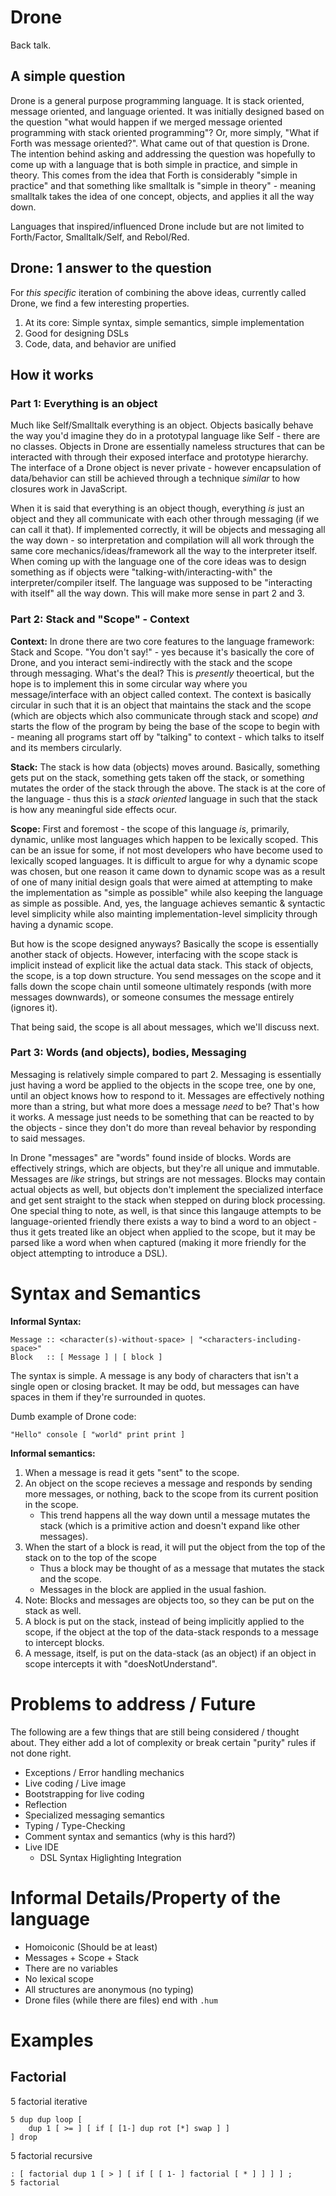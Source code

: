 # Drone
Back talk.

## A simple question
Drone is a general purpose programming language. It is stack oriented, message oriented, and language oriented. 
It was initially designed based on the question "what would happen if we merged message oriented programming with stack oriented programming"? 
Or, more simply, "What if Forth was message oriented?". What came out of that question is Drone. The intention behind
asking and addressing the question was hopefully to come up with a language that is both simple in practice,
and simple in theory. This comes from the idea that Forth is considerably "simple in practice" and that 
something like smalltalk is "simple in theory" - meaning smalltalk takes the idea of one concept, objects,
and applies it all the way down. 

Languages that inspired/influenced Drone include but are not limited to Forth/Factor, Smalltalk/Self, and Rebol/Red.

## Drone: 1 answer to the question
For *this specific* iteration of combining the above ideas, currently called Drone, we find a few interesting properties.

1. At its core: Simple syntax, simple semantics, simple implementation
2. Good for designing DSLs
3. Code, data, and behavior are unified 

## How it works

### Part 1: Everything is an object
Much like Self/Smalltalk everything is an object. Objects basically behave the way you'd imagine they do in a
prototypal language like Self - there are no classes. Objects in Drone are essentially nameless structures
that can be interacted with through their exposed interface and prototype hierarchy. The interface of a Drone object is never private - however encapsulation of data/behavior can still be achieved through a technique *similar* to how closures work in JavaScript.

When it is said that everything is an object though, everything *is* just an object and they all communicate with each other through
messaging (if we can call it that). If implemented correctly, it will be objects and messaging all the way down - so interpretation 
and compilation will all work through the same core mechanics/ideas/framework all the way to the interpreter itself. When coming up
with the language one of the core ideas was to design something as if objects were "talking-with/interacting-with" the 
interpreter/compiler itself. The language was supposed to be "interacting with itself" all the way down. This will make more sense in part 2 and 3.

### Part 2: Stack and "Scope" - Context
**Context:** In drone there are two core features to the language framework: Stack and Scope. "You don't say!" - yes because it's basically
the core of Drone, and you interact semi-indirectly with the stack and the scope through messaging. 
What's the deal? This is *presently* theoertical, but the hope is to implement this in some circular way where you message/interface
with an object called context. The context is basically circular in such that it is an object that maintains the stack and the
scope (which are objects which also communicate through stack and scope) *and* starts the flow of the program by being the base of the
scope to begin with - meaning all programs start off by "talking" to context - which talks to itself and its members circularly.

**Stack:** The stack is how data (objects) moves around. Basically, something gets put on the stack, something gets taken off the stack, or something
mutates the order of the stack through the above. The stack is at the core of the language - thus this is a *stack oriented* language
in such that the stack is how any meaningful side effects ocur. 

**Scope:** First and foremost - the scope of this language *is*, primarily, dynamic, unlike most languages which happen to be lexically scoped. 
This can be an issue for some, if not most developers who have become used to lexically scoped languages. 
It is difficult to argue for why a dynamic scope was chosen, but one reason it came down to dynamic scope was as a result of one of many initial design
goals that were aimed at attempting to make the implementation as "simple as possible" while also keeping the language as simple as possible. And, yes,
the language achieves semantic & syntactic level simplicity while also mainting implementation-level simplicity through having a dynamic scope.

But how is the scope designed anyways? Basically the scope is essentially another stack of objects. However, interfacing with the scope stack is implicit
instead of explicit like the actual data stack. This stack of objects, the scope, is a top down structure. You send messages on the scope and it falls down
the scope chain until someone ultimately responds (with more messages downwards), or someone consumes the message entirely (ignores it). 

That being said, the scope is all about messages, which we'll discuss next.


### Part 3: Words (and objects), bodies, Messaging
Messaging is relatively simple compared to part 2. Messaging is essentially just having a word be applied to the objects in the scope tree, one
by one, until an object knows how to respond to it. Messages are effectively nothing more than a string, but what more does a message _need_ to
be? That's how it works. A message just needs to be something that can be reacted to by the objects - since they don't do more than reveal behavior
by responding to said messages.

In Drone "messages" are "words" found inside of blocks. Words are effectively strings, which are objects, but they're all unique and 
immutable. Messages are *like* strings, but strings are not messages. Blocks may contain actual objects as well, but objects don't implement the
specialized interface and get sent straight to the stack when stepped on during block processing. One special thing to note, as well, is that
since this langauge attempts to be language-oriented friendly there exists a way to bind a word to an object - thus it gets treated like an object
when applied to the scope, but it may be parsed like a word when when captured (making it more friendly for the object attempting to introduce a
DSL). 

# Syntax and Semantics

**Informal Syntax:**

```
Message :: <character(s)-without-space> | "<characters-including-space>"
Block   :: [ Message ] | [ block ]
```

The syntax is simple. A message is any body of characters that isn't a single open or closing bracket.
It may be odd, but messages can have spaces in them if they're surrounded in quotes. 

Dumb example of Drone code:

```Drone
"Hello" console [ "world" print print ]
```

**Informal semantics:** 
1. When a message is read it gets "sent" to the scope. 
2. An object on the scope recieves a message and responds by sending more messages, or nothing, back to the scope from its current position in the scope. 
    - This trend happens all the way down until a message mutates the stack (which is a primitive action and doesn't expand like other messages). 
3. When the start of a block is read, it will put the object from the top of the stack on to the top of the scope 
    - Thus a block may be thought of as a message that mutates the stack and the scope.
    - Messages in the block are applied in the usual fashion. 
4. Note: Blocks and messages are objects too, so they can be put on the stack as well. 
5. A block is put on the stack, instead of being implicitly applied to the scope, if the object at the top of the data-stack responds to a message to intercept blocks. 
6. A message, itself, is put on the data-stack (as an object) if an object in scope intercepts it with "doesNotUnderstand".


# Problems to address / Future

The following are a few things that are still being considered / thought about. They either add a lot of complexity or break certain "purity" rules if not
done right.

- Exceptions / Error handling mechanics 
- Live coding / Live image
- Bootstrapping for live coding
- Reflection
- Specialized messaging semantics
- Typing / Type-Checking
- Comment syntax and semantics (why is this hard?)
- Live IDE
    - DSL Syntax Higlighting Integration


# Informal Details/Property of the language
- Homoiconic (Should be at least)
- Messages + Scope + Stack
- There are no variables
- No lexical scope
- All structures are anonymous (no typing)
- Drone files (while there are files) end with `.hum`

# Examples

## Factorial 
5 factorial iterative
```drone
5 dup dup loop [
    dup 1 [ >= ] [ if [ [1-] dup rot [*] swap ] ]
] drop
```

5 factorial recursive
```drone
: [ factorial dup 1 [ > ] [ if [ [ 1- ] factorial [ * ] ] ] ] ;
5 factorial
```

